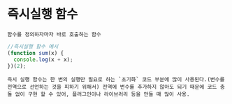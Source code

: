 # 즉시실행 함수

    함수를 정의하자마자 바로 호출하는 함수

```js
//즉시실행 함수 예시
(function sum(x) {
  console.log(x + x);
})(2);
```

    즉시 실행 함수는 한 번의 실행만 필요로 하는 `초기화` 코드 부분에 많이 사용된다.(변수를 전역으로 선언하는 것을 피하기 위해서) 전역에 변수를 추가하지 않아도 되기 때문에 코드 충돌 없이 구현 할 수 있어, 플러그인이나 라이브러리 등을 만들 때 많이 사용.
